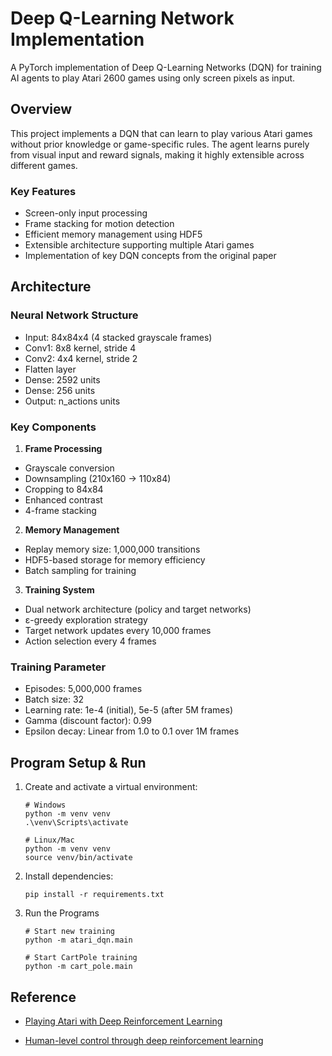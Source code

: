 # Deep Q-Learning Network Implementation

A PyTorch implementation of Deep Q-Learning Networks (DQN) for training AI agents to play Atari 2600 games using only screen pixels as input.

## Overview

This project implements a DQN that can learn to play various Atari games without prior knowledge or game-specific rules. The agent learns purely from visual input and reward signals, making it highly extensible across different games.

### Key Features

- Screen-only input processing
- Frame stacking for motion detection
- Efficient memory management using HDF5
- Extensible architecture supporting multiple Atari games
- Implementation of key DQN concepts from the original paper

## Architecture

### Neural Network Structure
- Input: 84x84x4 (4 stacked grayscale frames)
- Conv1: 8x8 kernel, stride 4
- Conv2: 4x4 kernel, stride 2
- Flatten layer
- Dense: 2592 units
- Dense: 256 units
- Output: n_actions units

### Key Components

1. **Frame Processing**
- Grayscale conversion
- Downsampling (210x160 → 110x84)
- Cropping to 84x84
- Enhanced contrast
- 4-frame stacking

2. **Memory Management**
- Replay memory size: 1,000,000 transitions
- HDF5-based storage for memory efficiency
- Batch sampling for training

3. **Training System**
- Dual network architecture (policy and target networks)
- ε-greedy exploration strategy
- Target network updates every 10,000 frames
- Action selection every 4 frames

### Training Parameter
- Episodes: 5,000,000 frames
- Batch size: 32
- Learning rate: 1e-4 (initial), 5e-5 (after 5M frames)
- Gamma (discount factor): 0.99
- Epsilon decay: Linear from 1.0 to 0.1 over 1M frames

## Program Setup & Run
1. Create and activate a virtual environment:
    ```
    # Windows
    python -m venv venv
    .\venv\Scripts\activate

    # Linux/Mac
    python -m venv venv
    source venv/bin/activate
    ```

2. Install dependencies:
    ```
    pip install -r requirements.txt
    ```

3. Run the Programs
    ```
    # Start new training
    python -m atari_dqn.main

    # Start CartPole training
    python -m cart_pole.main
    ```

## Reference
- [Playing Atari with Deep Reinforcement Learning](https://arxiv.org/abs/1312.5602)

- [Human-level control through deep reinforcement learning](https://www.nature.com/articles/nature14236)
